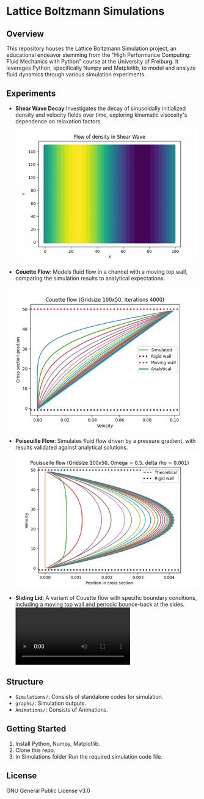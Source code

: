 
# Lattice Boltzmann Simulations

## Overview
This repository houses the Lattice Boltzmann Simulation project, an educational endeavor stemming from the "High Performance Computing: Fluid Mechanics with Python" course at the University of Freiburg. It leverages Python, specifically Numpy and Matplotlib, to model and analyze fluid dynamics through various simulation experiments.

## Experiments
- **Shear Wave Decay**:Investigates the decay of sinusoidally initialized density and velocity fields over time, exploring kinematic viscosity's dependence on relaxation factors.
![Shear wave decay - Density flow](Animations/density_flow.gif)

- **Couette Flow**: Models fluid flow in a channel with a moving top wall, comparing the simulation results to analytical expectations.

 ![Couette floe](graphs/couette/CouetteFlow4000.png)

- **Poiseuille Flow**: Simulates fluid flow driven by a pressure gradient, with results validated against analytical solutions.
 ![Couette floe](graphs/poiseuli/PouisuelleFlow.png)



- **Sliding Lid**: A variant of Couette flow with specific boundary conditions, including a moving top wall and periodic bounce-back at the sides.
![Shear wave decay - Density flow](Animations/SlidingLid.mp4)

## Structure
- `Simulations/`: Consists of standalone codes for simulation.
- `graphs/`: Simulation outputs.
- `Animations/`: Consists of Animations.

## Getting Started
1. Install Python, Numpy, Matplotlib.
2. Clone this repo.
3. In Simulations folder Run the required simulation code file.

## License
GNU General Public License v3.0
